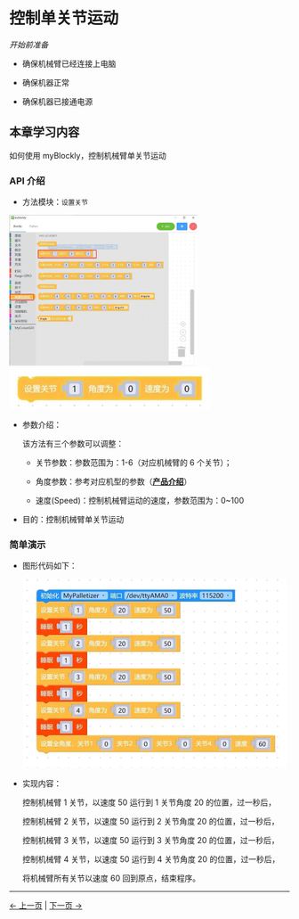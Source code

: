 # 控制单关节运动

<i>开始前准备</i>

- 确保机械臂已经连接上电脑

- 确保机器正常

- 确保机器已接通电源

## 本章学习内容

如何使用 myBlockly，控制机械臂单关节运动

### API 介绍

- 方法模块：`设置关节`

<img src="img/myblockly/单关节运动1.jpg" style="zoom: 33%;" />

<img src="img/myblockly/单关节运动2.jpg" style="zoom: 67%;" />

- 参数介绍：

  该方法有三个参数可以调整：

  - 关节参数：参数范围为：1-6（对应机械臂的 6 个关节）；

  - 角度参数：参考对应机型的参数（**[产品介绍](https://docs.elephantrobotics.com/docs/gitbook/2-serialproduct/2-buy.html)**）
  - 速度(Speed)：控制机械臂运动的速度，参数范围为：0~100

- 目的：控制机械臂单关节运动

### 简单演示

- 图形代码如下：

  <img src="img/myblockly/单关节运动demo.jpg" style="zoom: 50%;" />

- 实现内容：

  控制机械臂 1 关节，以速度 50 运行到 1 关节角度 20 的位置，过一秒后，

  控制机械臂 2 关节，以速度 50 运行到 2 关节角度 20 的位置，过一秒后，

  控制机械臂 3 关节，以速度 50 运行到 3 关节角度 20 的位置，过一秒后，

  控制机械臂 4 关节，以速度 50 运行到 4 关节角度 20 的位置，过一秒后，

  将机械臂所有关节以速度 60 回到原点，结束程序。

---

[← 上一页](../320pi/5-ControlRoboticArmBackZero.md) | [下一页 →](../320pi/7-ControlSinglesJoint.md)
